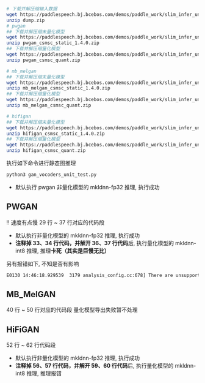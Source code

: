 ```bash
# 下载并解压缩输入数据
wget https://paddlespeech.bj.bcebos.com/demos/paddle_work/slim_infer_unittest/gan_vocoders/dump.zip
unzip dump.zip
# pwgan
## 下载并解压缩未量化模型
wget https://paddlespeech.bj.bcebos.com/demos/paddle_work/slim_infer_unittest/gan_vocoders/pwgan_csmsc_static_1.4.0.zip
unzip pwgan_csmsc_static_1.4.0.zip
## 下载并解压缩量化模型
wget https://paddlespeech.bj.bcebos.com/demos/paddle_work/slim_infer_unittest/gan_vocoders/pwgan_csmsc_quant.zip
unzip pwgan_csmsc_quant.zip

# mb_melgan
## 下载并解压缩未量化模型
wget https://paddlespeech.bj.bcebos.com/demos/paddle_work/slim_infer_unittest/gan_vocoders/mb_melgan_csmsc_static_1.4.0.zip
unzip mb_melgan_csmsc_static_1.4.0.zip
## 下载并解压缩量化模型
wget https://paddlespeech.bj.bcebos.com/demos/paddle_work/slim_infer_unittest/gan_vocoders/mb_melgan_csmsc_quant.zip
unzip mb_melgan_csmsc_quant.zip

# hifigan
## 下载并解压缩未量化模型
wget https://paddlespeech.bj.bcebos.com/demos/paddle_work/slim_infer_unittest/gan_vocoders/hifigan_csmsc_static_1.4.0.zip
unzip hifigan_csmsc_static_1.4.0.zip
## 下载并解压缩量化模型
wget https://paddlespeech.bj.bcebos.com/demos/paddle_work/slim_infer_unittest/gan_vocoders/hifigan_csmsc_quant.zip
unzip hifigan_csmsc_quant.zip
```

执行如下命令进行静态图推理
```bash
python3 gan_vocoders_unit_test.py
```
- 默认执行 pwgan 非量化模型的 mkldnn-fp32 推理, 执行成功

## PWGAN
!! 速度有点慢
29 行 ~ 37 行对应的代码段
- 默认执行非量化模型的 mkldnn-fp32 推理, 执行成功
- **注释掉 33、34 行代码，并解开 36、37 行代码**后, 执行量化模型的 mkldnn-int8 推理, 推理**卡死（其实是巨慢无比）**

另有报错如下, 不知是否有影响
```bash
E0130 14:46:18.929539  3179 analysis_config.cc:678] There are unsupported operators in the configured quantization operator list. The unsupported operator is: conv2d_transpose
```
## MB_MelGAN
40 行 ~ 50 行对应的代码段
量化模型导出失败暂不处理

## HiFiGAN
52 行 ~ 62 行代码段

- 默认执行非量化模型的 mkldnn-fp32 推理, 执行成功
- **注释掉 56、57 行代码，并解开 59、60 行代码**后, 执行量化模型的 mkldnn-int8 推理, 推理报错
